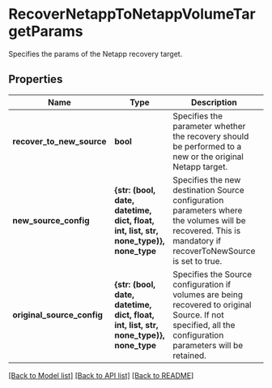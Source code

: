 # RecoverNetappToNetappVolumeTargetParams

Specifies the params of the Netapp recovery target.

## Properties
Name | Type | Description | Notes
------------ | ------------- | ------------- | -------------
**recover_to_new_source** | **bool** | Specifies the parameter whether the recovery should be performed to a new or the original Netapp target. | 
**new_source_config** | **{str: (bool, date, datetime, dict, float, int, list, str, none_type)}, none_type** | Specifies the new destination Source configuration parameters where the volumes will be recovered. This is mandatory if recoverToNewSource is set to true. | [optional] 
**original_source_config** | **{str: (bool, date, datetime, dict, float, int, list, str, none_type)}, none_type** | Specifies the Source configuration if volumes are being recovered to original Source. If not specified, all the configuration parameters will be retained. | [optional] 

[[Back to Model list]](../README.md#documentation-for-models) [[Back to API list]](../README.md#documentation-for-api-endpoints) [[Back to README]](../README.md)


